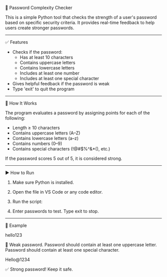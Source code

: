 🔐 Password Complexity Checker

This is a simple Python tool that checks the strength of a user's password based on specific security criteria. It provides real-time feedback to help users create stronger passwords.

---

✅ Features

- Checks if the password:
  - Has at least 10 characters
  - Contains uppercase letters
  - Contains lowercase letters
  - Includes at least one number
  - Includes at least one special character
- Gives helpful feedback if the password is weak
- Type 'exit' to quit the program

---

📌 How It Works

The program evaluates a password by assigning points for each of the following:
- Length ≥ 10 characters
- Contains uppercase letters (A–Z)
- Contains lowercase letters (a–z)
- Contains numbers (0–9)
- Contains special characters (!@#$%^&*(), etc.)

If the password scores 5 out of 5, it is considered strong.

---

▶ How to Run

1. Make sure Python is installed.
2. Open the file in VS Code or any code editor.
3. Run the script:



4. Enter passwords to test. Type exit to stop.

---

🧠 Example


hello123

 🔴 Weak password. Password should contain at least one uppercase letter. Password should contain at least one special  character.

Hello@1234

 ✅ Strong password! Keep it safe.


